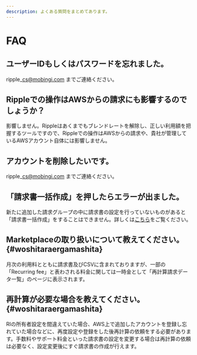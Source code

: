 ```yaml
---
description: よくある質問をまとめてあります。
---
```


# FAQ

## ユーザーIDもしくはパスワードを忘れました。

ripple\_cs@mobingi.com までご連絡ください。

## Rippleでの操作はAWSからの請求にも影響するのでしょうか？

影響しません。Rippleはあくまでもブレンドレートを解除し、正しい利用額を把握するツールですので、Rippleでの操作はAWSからの請求や、貴社が管理しているAWSアカウント自体には影響しません。

## アカウントを削除したいです。

ripple\_cs@mobingi.com までご連絡ください。

## 「請求書一括作成」を押したらエラーが出ました。

新たに追加した請求グループの中に請求書の設定を行っていないものがあると「請求書一括作成」をすることはできません。詳しくは[こちら](https://docs.mobingi.com/~/drafts/-LI8pjSJ8E_gGuBJofR3/primary/v/ripple/mobingi-ripple/wosuru-1#step2)をご覧ください。

## Marketplaceの取り扱いについて教えてください。 {#woshitaraergamashita}

月次の利用料とともに請求書及びCSVに含まれておりますが、一部の「Recurring fee」と表わされる料金に関しては一時金として「再計算請求データ一覧」のページに表示されます。

## 再計算が必要な場合を教えてください。 {#woshitaraergamashita}

RIの所有者設定を間違えていた場合、AWS上で追加したアカウントを登録し忘れていた場合などに、再度設定や登録をした後再計算の依頼をする必要があります。手数料やサポート料金といった請求書の設定を変更する場合は再計算の依頼は必要なく、設定変更後にすぐ請求書の作成が行えます。  
  


